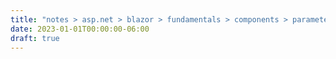 ```yaml
---
title: "notes > asp.net > blazor > fundamentals > components > parameters"
date: 2023-01-01T00:00:00-06:00
draft: true
---
```

